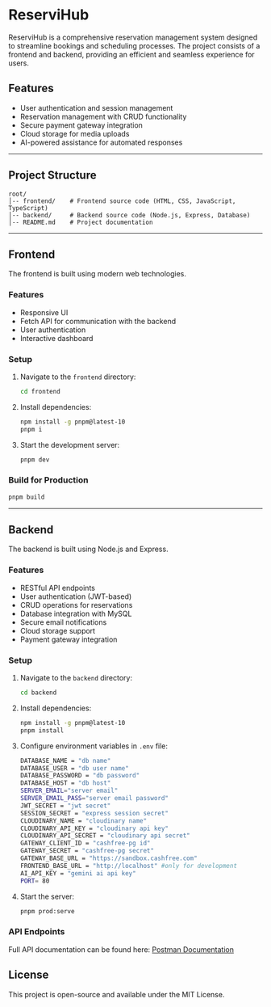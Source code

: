 # ReserviHub

ReserviHub is a comprehensive reservation management system designed to streamline bookings and scheduling processes. The project consists of a frontend and backend, providing an efficient and seamless experience for users.

## Features
- User authentication and session management
- Reservation management with CRUD functionality
- Secure payment gateway integration
- Cloud storage for media uploads
- AI-powered assistance for automated responses

---

## Project Structure

```
root/
│-- frontend/    # Frontend source code (HTML, CSS, JavaScript, TypeScript)
│-- backend/     # Backend source code (Node.js, Express, Database)
│-- README.md    # Project documentation
```

---

## Frontend

The frontend is built using modern web technologies.

### Features

- Responsive UI
- Fetch API for communication with the backend
- User authentication
- Interactive dashboard

### Setup

1. Navigate to the `frontend` directory:
   ```sh
   cd frontend
   ```
2. Install dependencies:
   ```sh
   npm install -g pnpm@latest-10
   pnpm i
   ```
3. Start the development server:
   ```sh
   pnpm dev
   ```

### Build for Production

```sh
pnpm build
```

---

## Backend

The backend is built using Node.js and Express.

### Features

- RESTful API endpoints
- User authentication (JWT-based)
- CRUD operations for reservations
- Database integration with MySQL
- Secure email notifications
- Cloud storage support
- Payment gateway integration

### Setup

1. Navigate to the `backend` directory:
   ```sh
   cd backend
   ```
2. Install dependencies:
   ```sh
   npm install -g pnpm@latest-10
   pnpm install 
   ```
3. Configure environment variables in `.env` file:
   ```sh
   DATABASE_NAME = "db name"
   DATABASE_USER = "db user name"
   DATABASE_PASSWORD = "db password"
   DATABASE_HOST = "db host"
   SERVER_EMAIL="server email"
   SERVER_EMAIL_PASS="server email password"
   JWT_SECRET = "jwt secret"
   SESSION_SECRET = "express session secret"
   CLOUDINARY_NAME = "cloudinary name"
   CLOUDINARY_API_KEY = "cloudinary api key"
   CLOUDINARY_API_SECRET = "cloudinary api secret"
   GATEWAY_CLIENT_ID = "cashfree-pg id"
   GATEWAY_SECRET = "cashfree-pg secret"
   GATEWAY_BASE_URL = "https://sandbox.cashfree.com"
   FRONTEND_BASE_URL = "http://localhost" #only for development
   AI_API_KEY = "gemini ai api key"
   PORT= 80
   ```
4. Start the server:
   ```sh
   pnpm prod:serve
   ```

### API Endpoints

Full API documentation can be found here:
[Postman Documentation](https://documenter.getpostman.com/view/27655998/2sB2cRCPpT)

## License

This project is open-source and available under the MIT License.

